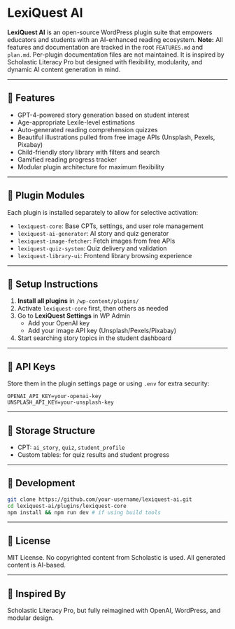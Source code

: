 # LexiQuest AI

**LexiQuest AI** is an open-source WordPress plugin suite that empowers educators and students with an AI-enhanced reading ecosystem. **Note:** All features and documentation are tracked in the root `FEATURES.md` and `plan.md`. Per-plugin documentation files are not maintained. It is inspired by Scholastic Literacy Pro but designed with flexibility, modularity, and dynamic AI content generation in mind.

---

## 🌟 Features

- GPT-4-powered story generation based on student interest
- Age-appropriate Lexile-level estimations
- Auto-generated reading comprehension quizzes
- Beautiful illustrations pulled from free image APIs (Unsplash, Pexels, Pixabay)
- Child-friendly story library with filters and search
- Gamified reading progress tracker
- Modular plugin architecture for maximum flexibility

---

## 🔌 Plugin Modules

Each plugin is installed separately to allow for selective activation:

- `lexiquest-core`: Base CPTs, settings, and user role management
- `lexiquest-ai-generator`: AI story and quiz generator
- `lexiquest-image-fetcher`: Fetch images from free APIs
- `lexiquest-quiz-system`: Quiz delivery and validation
- `lexiquest-library-ui`: Frontend library browsing experience

---

## 🔧 Setup Instructions

1. **Install all plugins** in `/wp-content/plugins/`
2. Activate `lexiquest-core` first, then others as needed
3. Go to **LexiQuest Settings** in WP Admin
   - Add your OpenAI key
   - Add your image API key (Unsplash/Pexels/Pixabay)
4. Start searching story topics in the student dashboard

---

## 🔐 API Keys

Store them in the plugin settings page or using `.env` for extra security:

```
OPENAI_API_KEY=your-openai-key
UNSPLASH_API_KEY=your-unsplash-key
```

---

## 💾 Storage Structure

- CPT: `ai_story`, `quiz`, `student_profile`
- Custom tables: for quiz results and student progress

---

## 🧪 Development

```bash
git clone https://github.com/your-username/lexiquest-ai.git
cd lexiquest-ai/plugins/lexiquest-core
npm install && npm run dev # if using build tools
```

---

## 📄 License

MIT License. No copyrighted content from Scholastic is used. All generated content is AI-based.

---

## 🧠 Inspired By

Scholastic Literacy Pro, but fully reimagined with OpenAI, WordPress, and modular design.

